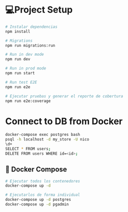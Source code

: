 # 💻Project Setup

```sh
# Instalar dependencias
npm install

# Migrations
npm run migrations:run

# Run in dev mode
npm run dev

# Run in prod mode
npm run start

# Run test E2E
npm run e2e

# Ejecutar pruebas y generar el reporte de cobertura
npm run e2e:coverage
```

# Connect to DB from Docker

```sh
docker-compose exec postgres bash
psql -h localhost -d my_store -U nico
\d+
SELECT * FROM users;
DELETE FROM users WHERE id=<id>;
```

## 🐳 Docker Compose

```sh
# Ejecutar todos los contenedores
docker-compose up -d

# Ejecutarlos de forma individual
docker-compose up -d postgres
docker-compose up -d pgadmin
```
